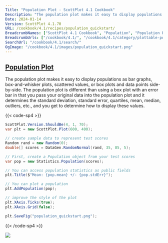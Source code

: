 ```yaml
---
Title: "Population Plot - ScottPlot 4.1 Cookbook"
Description: "The population plot makes it easy to display populations as bar graphs, box-and-whisker plots, scattered values, or box plots and data points side-by-side. The population plot is different than using a box plot with an error bar in that you pass your original data into the population plot and it determines the standard deviation, standard error, quartiles, mean, median, outliers, etc., and you get to determine how to display these values."
Date: 2024-01-14
Version: ScottPlot 4.1.70
URL: /cookbook/4.1/recipes/population_quickstart/
BreadcrumbNames: ["ScottPlot 4.1 Cookbook", "Population", "Population Plot"]
BreadcrumbUrls: ["/cookbook/4.1/", "/cookbook/4.1/category/plottable-population", "/cookbook/4.1/recipes/population_quickstart/"]
SearchUrl: "/cookbook/4.1/search/"
OgImage: "/cookbook/4.1/images/population_quickstart.png"
---
```


<h2><a id='population-plot' href='/cookbook/4.1/recipes/population_quickstart/'>Population Plot</a></h2>

The population plot makes it easy to display populations as bar graphs, box-and-whisker plots, scattered values, or box plots and data points side-by-side. The population plot is different than using a box plot with an error bar in that you pass your original data into the population plot and it determines the standard deviation, standard error, quartiles, mean, median, outliers, etc., and you get to determine how to display these values.

{{< code-sp4 >}}

```cs
ScottPlot.Version.ShouldBe(4, 1, 70);
var plt = new ScottPlot.Plot(600, 400);

// create sample data to represent test scores
Random rand = new Random(0);
double[] scores = DataGen.RandomNormal(rand, 35, 85, 5);

// First, create a Population object from your test scores
var pop = new Statistics.Population(scores);

// You can access population statistics as public fields
plt.Title($"Mean: {pop.mean} +/- {pop.stdErr}");

// You can plot a population
plt.AddPopulation(pop);

// improve the style of the plot
plt.XAxis.Ticks(true);
plt.XAxis.Grid(false);

plt.SaveFig("population_quickstart.png");
```

{{< /code-sp4 >}}

<img src='../../images/population_quickstart.png' class='d-block mx-auto my-5' />


